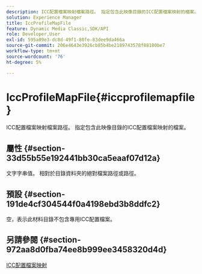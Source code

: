 ```yaml
---
description: ICC配置檔案映射檔案路徑。 指定包含此映像目錄的ICC配置檔案映射的檔案。
solution: Experience Manager
title: IccProfileMapFile
feature: Dynamic Media Classic,SDK/API
role: Developer,User
exl-id: 595a89e3-dc8d-49f1-80fe-83dee9da466a
source-git-commit: 206e4643e3926cb85b4be2189743578f88180be7
workflow-type: tm+mt
source-wordcount: '76'
ht-degree: 5%

---
```


# IccProfileMapFile{#iccprofilemapfile}

ICC配置檔案映射檔案路徑。 指定包含此映像目錄的ICC配置檔案映射的檔案。

## 屬性 {#section-33d55b55e192441bb30ca5eaaf07d12a}

文字字串值。 相對於目錄資料夾的絕對檔案路徑或路徑。

## 預設 {#section-191de4cf304544f0a4198ebd3b8ddfc2}

空，表示此材料目錄不包含專用ICC配置檔案。

## 另請參閱 {#section-972aa8d0fba74ee8b999ee3458320d4d}

[ICC配置檔案映射](../../../../../ir-api/material-cat/image-rendering-api-ref/c-ir-material-catalog/c-ir-icc-profile-map-reference/c-ir-icc-profile-map-reference.md#concept-8c2a7d205b8544ccaa159f5b66710012)
